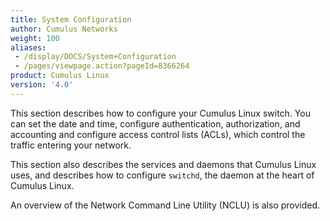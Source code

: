 ```yaml
---
title: System Configuration
author: Cumulus Networks
weight: 100
aliases:
 - /display/DOCS/System+Configuration
 - /pages/viewpage.action?pageId=8366264
product: Cumulus Linux
version: '4.0'
---
```

This section describes how to configure your Cumulus Linux switch. You can set the date and time, configure authentication, authorization, and accounting and configure access control lists (ACLs), which control the traffic entering your network.

This section also describes the services and daemons that Cumulus Linux uses, and describes how to configure `switchd`, the daemon at the heart of Cumulus Linux.

An overview of the Network Command Line Utility (NCLU) is also provided.
